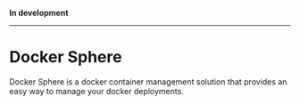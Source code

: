 **In development**

****
# Docker Sphere
Docker Sphere is a docker container management solution that provides
an easy way to manage your docker deployments.

